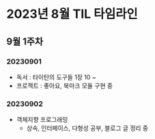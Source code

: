 # 2023년 8월 TIL 타임라인

## 9월 1주차

### 20230901

* 독서 : 타이탄의 도구들 1장 10 ~
* 프로젝트 : 좋아요, 북마크 모듈 구현 중

### 20230902

* 객체지향 프로그래밍
  * 상속, 인터페이스, 다형성 공부, 블로그 글 정리 중
